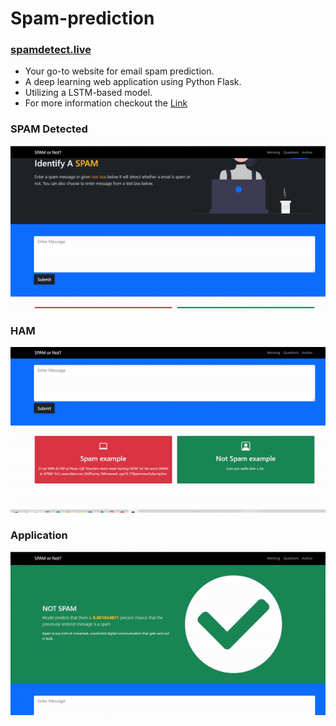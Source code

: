# Spam-prediction

### [spamdetect.live](www.spamdetect.live) 

* Your go-to website for email spam prediction.
* A deep learning web application using Python Flask.
* Utilizing a LSTM-based model.
* For more information checkout the [Link](https://www.spamdetect.live/#questions)


### SPAM Detected

![](https://raw.githubusercontent.com/Berengarius13/Spam-prediction/6c1cb618c22d0cfda8b87accdeed4fc70e66cf73/assets/spam_detected.gif )

### HAM



![](https://raw.githubusercontent.com/Berengarius13/Spam-prediction/main/assets/success.gif)

### Application



![](https://raw.githubusercontent.com/Berengarius13/Spam-prediction/main/assets/web_page.gif)



